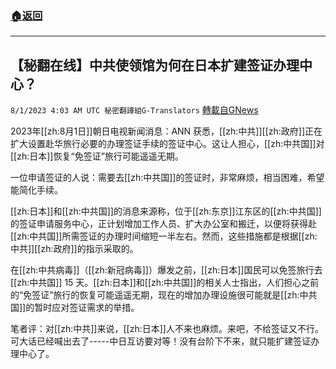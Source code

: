 ###  [:house:返回](README.md)
---


## 【秘翻在线】中共使领馆为何在日本扩建签证办理中心？
`8/1/2023 4:03 AM UTC 秘密翻譯組G-Translators` [轉載自GNews](https://gnews.org/articles/1507580)

2023年[[zh:8月1日]]朝日电视新闻消息：ANN 获悉，[[zh:中共]][[zh:政府]]正在扩大设置赴华旅行必要的办理签证手续的签证中心。这让人担心，[[zh:中共国]]对[[zh:日本]]恢复“免签证”旅行可能遥遥无期。

一位申请签证的人说：需要去[[zh:中共国]]的签证时，非常麻烦，相当困难，希望能简化手续。

[[zh:日本]]和[[zh:中共国]]的消息来源称，位于[[zh:东京]]江东区的[[zh:中共国]]的签证申请服务中心，正计划增加工作人员、扩大办公室和搬迁，以便将获得赴[[zh:中共国]]所需签证的办理时间缩短一半左右。然而，这些措施都是根据[[zh:中共]][[zh:政府]]的指示采取的。

在[[zh:中共病毒]]（[[zh:新冠病毒]]）爆发之前，[[zh:日本]]国民可以免签旅行去[[zh:中共国]] 15 天。[[zh:日本]]和[[zh:中共国]]的相关人士指出，人们担心之前的“免签证”旅行的恢复可能遥遥无期，现在的增加办理设施很可能就是[[zh:中共国]]的暂时应对签证需求的举措。

笔者评：对[[zh:中共]]来说，[[zh:日本]]人不来也麻烦。来吧，不给签证又不行。可大话已经喊出去了\-----中日互访要对等！没有台阶下不来，就只能扩建签证办理中心了。
